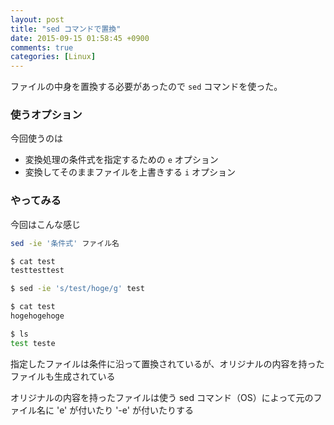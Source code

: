 ```yaml
---
layout: post
title: "sed コマンドで置換"
date: 2015-09-15 01:58:45 +0900
comments: true
categories: [Linux]
---
```


ファイルの中身を置換する必要があったので ` sed ` コマンドを使った。

### 使うオプション
今回使うのは

* 変換処理の条件式を指定するための ` e ` オプション
* 変換してそのままファイルを上書きする ` i ` オプション

### やってみる

今回はこんな感じ
```bash
sed -ie '条件式' ファイル名
```

```bash
$ cat test
testtesttest

$ sed -ie 's/test/hoge/g' test

$ cat test
hogehogehoge

$ ls
test teste
```

指定したファイルは条件に沿って置換されているが、オリジナルの内容を持ったファイルも生成されている

オリジナルの内容を持ったファイルは使う sed コマンド（OS）によって元のファイル名に 'e' が付いたり '-e' が付いたりする
